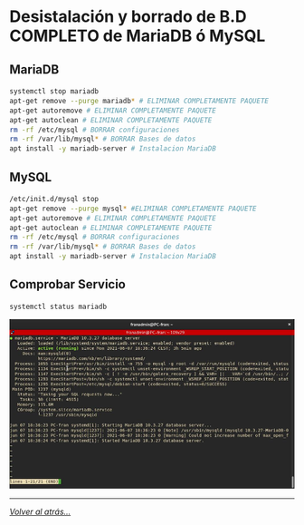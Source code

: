 # Desistalación y borrado de B.D COMPLETO de MariaDB ó MySQL 

## MariaDB

```bash
systemctl stop mariadb
apt-get remove --purge mariadb* # ELIMINAR COMPLETAMENTE PAQUETE
apt-get autoremove # ELIMINAR COMPLETAMENTE PAQUETE
apt-get autoclean # ELIMINAR COMPLETAMENTE PAQUETE
rm -rf /etc/mysql # BORRAR configuraciones
rm -rf /var/lib/mysql* # BORRAR Bases de datos
apt install -y mariadb-server # Instalacion MariaDB
```

## MySQL

```bash
/etc/init.d/mysql stop
apt-get remove --purge mysql* #ELIMINAR COMPLETAMENTE PAQUETE
apt-get autoremove # ELIMINAR COMPLETAMENTE PAQUETE
apt-get autoclean # ELIMINAR COMPLETAMENTE PAQUETE
rm -rf /etc/mysql # BORRAR configuraciones
rm -rf /var/lib/mysql* # BORRAR Bases de datos
apt install -y mariadb-server # Instalacion MariaDB
```

## Comprobar Servicio

```bash
systemctl status mariadb
```

![estado](./imagenes/estadoServicio.jpg)

________________________________________
*[Volver al atrás...](./README.md)*